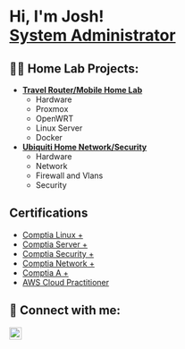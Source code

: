 <h1>Hi, I'm Josh! <br/><a href="https://www.linkedin.com/in/joshua-christman-ak//">System Administrator</a>
  
<h2>👨‍💻 Home Lab Projects:</h2>

- <b>[Travel Router/Mobile Home Lab](https://github.com/JoshChristman/MobileHomeLab?tab=readme-ov-file)</b>
  - Hardware
  - Proxmox
  - OpenWRT
  - Linux Server
  - Docker
- <b>[Ubiquiti Home Network/Security]()</b>
  - Hardware
  - Network
  - Firewall and Vlans
  - Security

<h2>Certifications</h2>

- [Comptia Linux +](https://www.certmetrics.com/comptia/public/verification.aspx?code=CWC2VXQVL79LFS9L)
- [Comptia Server +](https://www.certmetrics.com/comptia/public/verification.aspx?code=K0KVGCJ8BVPPFB97)
- [Comptia Security +](https://www.certmetrics.com/comptia/public/verification.aspx?code=JXPSWNKV3V56VWWB)
- [Comptia Network +](https://www.certmetrics.com/comptia/public/verification.aspx?code=1YBDGV50E4KPVHGQ)
- [Comptia A +](https://www.certmetrics.com/comptia/public/verification.aspx?code=3646TWL83Q3PV35T)
- [AWS Cloud Practitioner](https://cp.certmetrics.com/amazon/en/public/verify/credential/HKTSPSDBFERQQYSG)

<h2> 🤳 Connect with me:</h2>

[<img align="left" alt="Joshchristman | LinkedIn" width="22px" src="https://cdn.jsdelivr.net/npm/simple-icons@v3/icons/linkedin.svg" />][linkedin]

[linkedin]: https://www.linkedin.com/in/joshua-christman-ak/

<!--
**JoshChristman/JoshChristman** is a ✨ _special_ ✨ repository because its `README.md` (this file) appears on your GitHub profile.

Here are some ideas to get you started:

- 🔭 I’m currently working on ...
- 🌱 I’m currently learning ...
- 👯 I’m looking to collaborate on ...
- 🤔 I’m looking for help with ...
- 💬 Ask me about ...
- 📫 How to reach me: ...
- 😄 Pronouns: ...
- ⚡ Fun fact: ...
-->
